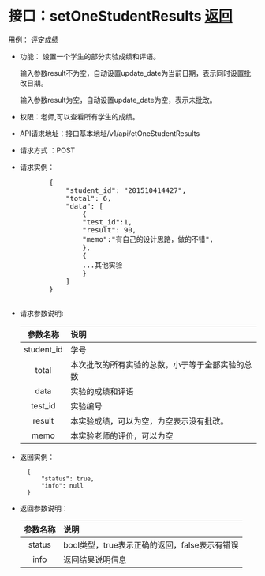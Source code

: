 # 接口：setOneStudentResults  [返回](../README.md)
用例： [评定成绩](../用例/评定成绩.md)

- 功能：
    设置一个学生的部分实验成绩和评语。

    输入参数result不为空，自动设置update_date为当前日期，表示同时设置批改日期。

    输入参数result为空，自动设置update_date为空，表示未批改。

- 权限：老师,可以查看所有学生的成绩。

- API请求地址：接口基本地址/v1/api/etOneStudentResults

- 请求方式 ：POST

- 请求实例：
    <pre>
         {
             "student_id": "201510414427",
             "total": 6,
             "data": [
                 {
                 "test_id":1,
                 "result": 90,
                 "memo":"有自己的设计思路，做的不错",
                 },
                 {
                 ...其他实验
                 }
             ]
         }
    </pre>

- 请求参数说明:

  |参数名称|说明|
  |:--:|:--|
  |student_id|学号|
  |total|本次批改的所有实验的总数，小于等于全部实验的总数|
  |data|实验的成绩和评语|
  |test_id|实验编号|
  |result|本实验成绩，可以为空，为空表示没有批改。|
  |memo|本实验老师的评价，可以为空|

- 返回实例：

        {
            "status": true,
            "info": null
        }

- 返回参数说明：

  |参数名称|说明|
  |:--:|:--|
  |status|bool类型，true表示正确的返回，false表示有错误|
  |info|返回结果说明信息|
